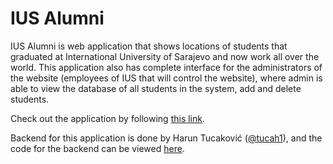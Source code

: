 # IUS Alumni

IUS Alumni is web application that shows locations of students that graduated at International University of Sarajevo and now work all over the world. This application also has complete interface for the administrators of the website (employees of IUS that will control the website), where admin is able to view the database of all students in the system, add and delete students.

Check out the application by following [this link](https://alumniius.web.app/).

Backend for this application is done by Harun Tucaković ([@tucah1](https://github.com/tucah1)), and the code for the backend can be viewed [here](https://github.com/tucah1/ius-alumni).
